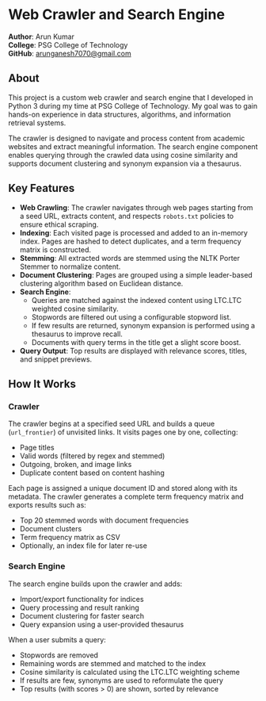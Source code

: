 # Web Crawler and Search Engine  
**Author**: Arun Kumar  
**College**: PSG College of Technology  
**GitHub**: [arunganesh7070@gmail.com](mailto:arunganesh7070@gmail.com)

## About  
This project is a custom web crawler and search engine that I developed in Python 3 during my time at PSG College of Technology. My goal was to gain hands-on experience in data structures, algorithms, and information retrieval systems.

The crawler is designed to navigate and process content from academic websites and extract meaningful information. The search engine component enables querying through the crawled data using cosine similarity and supports document clustering and synonym expansion via a thesaurus.

## Key Features

- **Web Crawling**: The crawler navigates through web pages starting from a seed URL, extracts content, and respects `robots.txt` policies to ensure ethical scraping.
- **Indexing**: Each visited page is processed and added to an in-memory index. Pages are hashed to detect duplicates, and a term frequency matrix is constructed.
- **Stemming**: All extracted words are stemmed using the NLTK Porter Stemmer to normalize content.
- **Document Clustering**: Pages are grouped using a simple leader-based clustering algorithm based on Euclidean distance.
- **Search Engine**: 
  - Queries are matched against the indexed content using LTC.LTC weighted cosine similarity.
  - Stopwords are filtered out using a configurable stopword list.
  - If few results are returned, synonym expansion is performed using a thesaurus to improve recall.
  - Documents with query terms in the title get a slight score boost.
- **Query Output**: Top results are displayed with relevance scores, titles, and snippet previews.

## How It Works

### Crawler
The crawler begins at a specified seed URL and builds a queue (`url_frontier`) of unvisited links. It visits pages one by one, collecting:
- Page titles
- Valid words (filtered by regex and stemmed)
- Outgoing, broken, and image links
- Duplicate content based on content hashing

Each page is assigned a unique document ID and stored along with its metadata. The crawler generates a complete term frequency matrix and exports results such as:
- Top 20 stemmed words with document frequencies
- Document clusters
- Term frequency matrix as CSV
- Optionally, an index file for later re-use

### Search Engine
The search engine builds upon the crawler and adds:
- Import/export functionality for indices
- Query processing and result ranking
- Document clustering for faster search
- Query expansion using a user-provided thesaurus

When a user submits a query:
- Stopwords are removed
- Remaining words are stemmed and matched to the index
- Cosine similarity is calculated using the LTC.LTC weighting scheme
- If results are few, synonyms are used to reformulate the query
- Top results (with scores > 0) are shown, sorted by relevance
